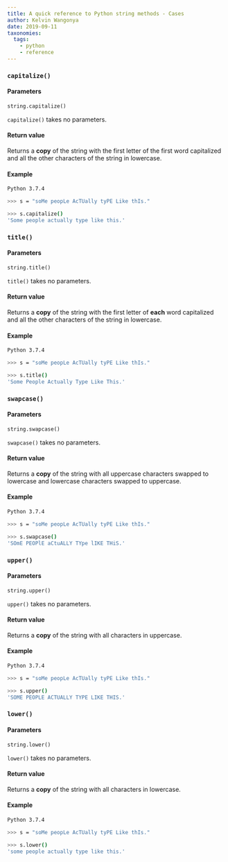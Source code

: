 ```yaml
---
title: A quick reference to Python string methods - Cases
author: Kelvin Wangonya
date: 2019-09-11
taxonomies:
  tags:
    - python
    - reference
---
```


### `capitalize()`

#### Parameters

```python
string.capitalize()
```

`capitalize()` takes no parameters.

#### Return value

Returns a **copy** of the string with the first letter of the first word capitalized and all the other characters of the
string in lowercase.

<!--more-->

#### Example

```bash
Python 3.7.4

>>> s = "soMe peopLe AcTUally tyPE Like thIs."

>>> s.capitalize()
'Some people actually type like this.'
```

### `title()`

#### Parameters

```python
string.title()
```

`title()` takes no parameters.

#### Return value

Returns a **copy** of the string with the first letter of **each** word capitalized and all the other characters of the
string in lowercase.

#### Example

```bash
Python 3.7.4

>>> s = "soMe peopLe AcTUally tyPE Like thIs."

>>> s.title()
'Some People Actually Type Like This.'
```

### `swapcase()`

#### Parameters

```python
string.swapcase()
```

`swapcase()` takes no parameters.

#### Return value

Returns a **copy** of the string with all uppercase characters swapped to lowercase and lowercase
characters swapped to uppercase.

#### Example

```bash
Python 3.7.4

>>> s = "soMe peopLe AcTUally tyPE Like thIs."

>>> s.swapcase()
'SOmE PEOPlE aCtuALLY TYpe lIKE THiS.'
```

### `upper()`

#### Parameters

```python
string.upper()
```

`upper()` takes no parameters.

#### Return value

Returns a **copy** of the string with all characters in uppercase.

#### Example

```bash
Python 3.7.4

>>> s = "soMe peopLe AcTUally tyPE Like thIs."

>>> s.upper()
'SOME PEOPLE ACTUALLY TYPE LIKE THIS.'
```

### `lower()`

#### Parameters

```python
string.lower()
```

`lower()` takes no parameters.

#### Return value

Returns a **copy** of the string with all characters in lowercase.

#### Example

```bash
Python 3.7.4

>>> s = "soMe peopLe AcTUally tyPE Like thIs."

>>> s.lower()
'some people actually type like this.'
```
